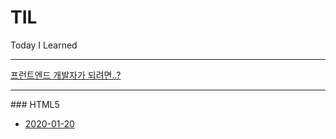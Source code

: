 # TIL
Today I Learned

-----------

[프런트엔드 개발자가 되려면..?](https://github.com/cjdtjr6rl/TIL/blob/master/프런트엔드개발자.md)

<hr/>
### HTML5

* [2020-01-20](https://github.com/cjdtjr6rl/TIL/blob/master/HTML5/20200120.md)

  
  
  

